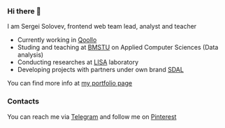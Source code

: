 ### Hi there 👋

I am Sergei Solovev, frontend web team lead, analyst and teacher

- Currently working in [Qoollo](https://qoollo.com/)
- Studing and teaching at [BMSTU](https://bmstu.ru/) on Applied Computer Sciences (Data analysis)
- Conducting researches at [LISA](https://www.researchgate.net/lab/LISA-BMSTU-Laboratory-of-Informatisation-and-Social-Analysis-Roman-Batin) laboratory
- Developing projects with partners under own brand [SDAL](https://sdal.pw/)

You can find more info at [my portfolio page](https://solovevserg.github.io/)

### Contacts

You can reach me via [Telegram](https://t.me/sergsol) and follow me on [Pinterest](https://www.pinterest.ru/solovevserg/)

<!--
**solovevserg/solovevserg** is a ✨ _special_ ✨ repository because its `README.md` (this file) appears on your GitHub profile.

Here are some ideas to get you started:

- 🔭 I’m currently working on ...
- 🌱 I’m currently learning ...
- 👯 I’m looking to collaborate on ...
- 🤔 I’m looking for help with ...
- 💬 Ask me about ...
- 📫 How to reach me: ...
- 😄 Pronouns: ...
- ⚡ Fun fact: ...
-->
